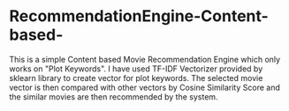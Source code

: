 # RecommendationEngine-Content-based-

This is a simple Content based Movie Recommendation Engine which only works on "Plot Keywords". I have used TF-IDF Vectorizer provided by sklearn library to create vector for plot keywords. The selected movie vector is then compared with other vectors by Cosine Similarity Score and the similar movies are then recommended by the system.
